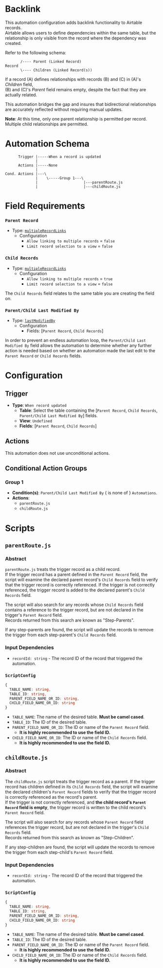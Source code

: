 # Backlink

This automation configuration adds backlink functionality to Airtable records.<br>
Airtable allows users to define dependencies within the same table, but the relationship is only visible from the record where the dependency was created.

Refer to the following schema:

```text
       /---- Parent (Linked Record)
Record
       \---- Children (Linked Record(s))
```

If a record (A) defines relationships with records (B) and (C) in (A)'s _Children_ field,<br>
(B) and (C)'s _Parent_ field remains empty, despite the fact that they are actually related.

This automation bridges the gap and insures that bidirectional relationships are accurately reflected without requiring manual updates.

**Note**: At this time, only one parent relationship is permitted per record. Multiple child relationships are permitted.

# Automation Schema

```text
      Trigger |-----When a record is updated
              |
      Actions |-----None
              |
Cond. Actions |---\
              |    \-----Group 1---\
              |                     |---parentRoute.js
              |                     |---childRoute.js
```

# Field Requirements

### `Parent Record`

-   Type: [`multipleRecordLinks`](https://airtable.com/developers/scripting/api/cell_values#multiple-record-links)
    -   Configuration
        -   `Allow linking to multiple records` = `false`
        -   `Limit record selection to a view` = `false`

### `Child Records`

-   Type: [`multipleRecordLinks`](https://airtable.com/developers/scripting/api/cell_values#multiple-record-links)
    -   Configuration
        -   `Allow linking to multiple records` = `true`
        -   `Limit record selection to a view` = `false`

The `Child Records` field relates to the same table you are creating the field on.

### `Parent/Child Last Modified By`

-   Type: [`lastModifiedBy`](https://airtable.com/developers/scripting/api/cell_values#last-modified-by)
    -   Configuration
        -   Fields: [`Parent Record`, `Child Records`]

In order to prevent an endless automation loop, the `Parent/Child Last Modified By` field allows the automation to determine whether any further action is needed
based on whether an automation made the last edit to the `Parent Record` or `Child Records` fields.<br>

# Configuration

## Trigger

-   **Type**: `When record updated`
    -   **Table**: Select the table containing the [`Parent Record`, `Child Records`, `Parent/Child Last Modified By`] fields.
    -   **View**: `Undefined`
    -   **Fields**: [`Parent Record`, `Child Records`]

## Actions

This automation does not use unconditional actions.

## Conditional Action Groups

### Group 1

-   **Condition(s)**: `Parent/Child Last Modified By` { is none of } `Automations`.
-   **Actions**:
    -   `parentRoute.js`
    -   `childRoute.js`

# Scripts

## `parentRoute.js`

### Abstract

`parentRoute.js` treats the trigger record as a child record.<br>
If the trigger record has a parent defined in the `Parent Record` field, the script will examine the declared parent record's `Child Records` field
to verify that the trigger record is correctly referenced. If the trigger is not correctly referenced, the trigger record is added to the declared parent's
`Child Records` field.

The script will also search for any records whose `Child Records` field contains a reference to the trigger record, but are not declared in the trigger's `Parent Record` field.<br>
Records returned from this search are known as "Step-Parents".

If any step-parents are found, the script will update the records to remove the trigger from each step-parent's `Child Records` field.

### Input Dependencies

-   `recordId: string` - The record ID of the record that triggered the automation.

### `ScriptConfig`

```typescript
{
  TABLE_NAME: string,
  TABLE_ID: string,
  PARENT_FIELD_NAME_OR_ID: string,
  CHILD_FIELD_NAME_OR_ID: string
}
```

-   `TABLE_NAME`: The name of the desired table. **Must be camel cased**.
-   `TABLE_ID`: The ID of the desired table.
-   `PARENT_FIELD_NAME_OR_ID`: The ID or name of the `Parent Record` field.
    -   **It is highly recommended to use the field ID.**
-   `CHILD_FIELD_NAME_OR_ID`: The ID or name of the `Child Records` field.
    -   **It is highly recommended to use the field ID.**

## `childRoute.js`

### Abstract

The `childRoute.js` script treats the trigger record as a parent.
If the trigger record has children defined in its `Child Records` field, the script will examine the declared children's `Parent Record` fields
to verify that the trigger record is correctly referenced as the record's parent.<br>
If the trigger is not correctly referenced, and **the child record's `Parent Record` field is empty**, the trigger record is written to the child record's `Parent Record` field.

The script will also search for any records whose `Parent Record` field references the trigger record, but are not declared in the trigger's `Child Records` field.<br>
Records returned from this search as known as "Step-Children".

If any step-children are found, the script will update the records to remove the trigger from each step-child's `Parent Record` field.

### Input Dependencies

-   `recordId: string` - The record ID of the record that triggered the automation.

### `ScriptConfig`

```typescript
{
  TABLE_NAME: string,
  TABLE_ID: string,
  PARENT_FIELD_NAME_OR_ID: string,
  CHILD_FIELD_NAME_OR_ID: string
}
```

-   `TABLE_NAME`: The name of the desired table. **Must be camel cased**.
-   `TABLE_ID`: The ID of the desired table.
-   `PARENT_FIELD_NAME_OR_ID`: The ID or name of the `Parent Record` field.
    -   **It is highly recommended to use the field ID.**
-   `CHILD_FIELD_NAME_OR_ID`: The ID or name of the `Child Records` field.
    -   **It is highly recommended to use the field ID.**
